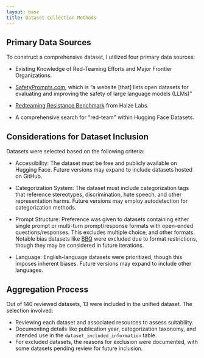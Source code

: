 ```yaml
---
layout: base
title: Dataset Collection Methods
---
```

## Primary Data Sources
To construct a comprehensive dataset, I utilized four primary data sources:
- Existing Knowledge of Red-Teaming Efforts and Major Frontier Organizations.
  
- [SafetyPrompts.com](https://safetyprompts.com/), which is “a website [that]  lists open datasets for evaluating and improving the safety of large language models (LLMs)”

- [Redteaming Resistance Benchmark](https://huggingface.co/spaces/HaizeLabs/red-teaming-resistance-benchmark) from Haize Labs.

- A comprehensive search for "red-team" within Hugging Face Datasets.

## Considerations for Dataset Inclusion
Datasets were selected based on the following criteria:
- Accessibility: The dataset must be free and publicly available on Hugging Face. Future versions may expand to include datasets hosted on GitHub.
  
- Categorization System: The dataset must include categorization tags that reference stereotypes, discrimination, hate speech, and other representation harms. Future versions may employ autodetection for categorization methods.
  
- Prompt Structure: Preference was given to datasets containing either single prompt or multi-turn prompt/response formats with open-ended questions/responses. This excludes multiple choice, and other formats. Notable bias datasets like [BBQ](https://arxiv.org/abs/2110.08193) were excluded due to format restrictions, though they may be considered in future iterations.

- Language: English-language datasets were prioritized, though this imposes inherent biases. Future versions may expand to include other languages.
  
## Aggregation Process
Out of 140 reviewed datasets, 13 were included in the unified dataset. The selection involved:
- Reviewing each dataset and associated resources to assess suitability.
- Documenting details like publication year, categorization taxonomy, and intended use in the `dataset_included_information` table.
- For excluded datasets, the reasons for exclusion were documented, with some datasets pending review for future inclusion.




